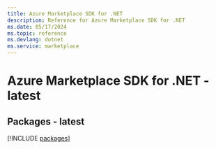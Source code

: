 ```yaml
---
title: Azure Marketplace SDK for .NET
description: Reference for Azure Marketplace SDK for .NET
ms.date: 05/17/2024
ms.topic: reference
ms.devlang: dotnet
ms.service: marketplace
---
```

# Azure Marketplace SDK for .NET - latest
## Packages - latest
[!INCLUDE [packages](marketplace-index.md)]